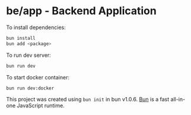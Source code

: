 # be/app - Backend Application

To install dependencies:

```bash
bun install 
bun add <package>
```

To run dev server:

```bash
bun run dev
```

To start docker container:

```bash
bun run dev:docker
```



This project was created using `bun init` in bun v1.0.6. [Bun](https://bun.sh) is a fast all-in-one JavaScript runtime.
